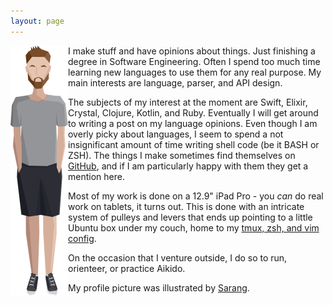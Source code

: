 ```yaml
---
layout: page
---
```


<img align="left" src="/images/vector-me-smaller.png" height="400" id="me-image">

I make stuff and have opinions about things. Just finishing a degree in Software Engineering. Often I spend too much time learning new languages to use them for any real purpose. My main interests are language, parser, and API design.

The subjects of my interest at the moment are Swift, Elixir, Crystal, Clojure, Kotlin, and Ruby. Eventually I will get around to writing a post on my language opinions. Even though I am overly picky about languages, I seem to spend a not insignificant amount of time writing shell code (be it BASH or ZSH). The things I make sometimes find themselves on [GitHub](https://github.com/javanut13), and if I am particularly happy with them they get a mention here.

Most of my work is done on a 12.9" iPad Pro - you _can_ do real work on tablets, it turns out. This is done with an intricate system of pulleys and levers that ends up pointing to a little Ubuntu box under my couch, home to my [tmux, zsh, and vim config](https://github.com/javanut13/dotfiles).

On the occasion that I venture outside, I do so to run, orienteer, or practice Aikido.

My profile picture was illustrated by [Sarang](https://twitter.com/sarangleehan).
